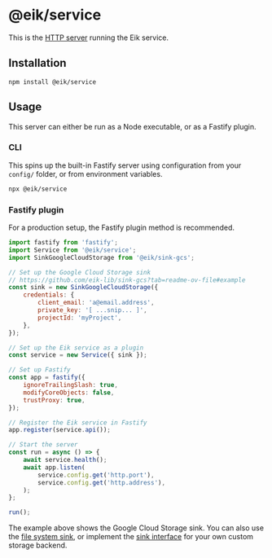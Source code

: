 # @eik/service

This is the [HTTP server](https://eik.dev/docs/server/) running the Eik service.

## Installation

```
npm install @eik/service
```

## Usage

This server can either be run as a Node executable, or as a Fastify plugin.

### CLI

This spins up the built-in Fastify server using configuration from your `config/` folder, or from environment variables.

```sh
npx @eik/service
```

### Fastify plugin

For a production setup, the Fastify plugin method is recommended.

```js
import fastify from 'fastify';
import Service from '@eik/service';
import SinkGoogleCloudStorage from '@eik/sink-gcs';

// Set up the Google Cloud Storage sink
// https://github.com/eik-lib/sink-gcs?tab=readme-ov-file#example
const sink = new SinkGoogleCloudStorage({
    credentials: {
        client_email: 'a@email.address',
        private_key: '[ ...snip... ]',
        projectId: 'myProject',
    },
});

// Set up the Eik service as a plugin
const service = new Service({ sink });

// Set up Fastify
const app = fastify({
    ignoreTrailingSlash: true,
    modifyCoreObjects: false,
    trustProxy: true,
});

// Register the Eik service in Fastify
app.register(service.api());

// Start the server
const run = async () => {
    await service.health();
    await app.listen(
        service.config.get('http.port'),
        service.config.get('http.address'),
    );
};

run();
```

The example above shows the Google Cloud Storage sink. You can also use the [file system sink](https://github.com/eik-lib/sink-file-system), or implement the [sink interface](https://github.com/eik-lib/sink) for your own custom storage backend.
